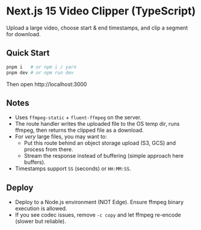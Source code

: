 # Next.js 15 Video Clipper (TypeScript)

Upload a large video, choose start & end timestamps, and clip a segment for download.

## Quick Start
```bash
pnpm i   # or npm i / yarn
pnpm dev # or npm run dev
```
Then open http://localhost:3000

## Notes
- Uses `ffmpeg-static` + `fluent-ffmpeg` on the server.
- The route handler writes the uploaded file to the OS temp dir, runs ffmpeg,
  then returns the clipped file as a download.
- For *very* large files, you may want to:
  - Put this route behind an object storage upload (S3, GCS) and process from there.
  - Stream the response instead of buffering (simple approach here buffers).
- Timestamps support `SS` (seconds) or `HH:MM:SS`.

## Deploy
- Deploy to a Node.js environment (NOT Edge). Ensure ffmpeg binary execution is allowed.
- If you see codec issues, remove `-c copy` and let ffmpeg re-encode (slower but reliable).
